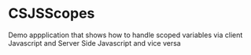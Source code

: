 CSJSScopes
==========

Demo appplication that shows how to handle scoped variables via client Javascript and Server Side Javascript and vice versa
